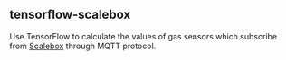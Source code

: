 ## tensorflow-scalebox

Use TensorFlow to calculate the values of gas sensors which subscribe from [Scalebox](https://github.com/WakeupTsai/SmartAmericaSensors) through MQTT protocol.
